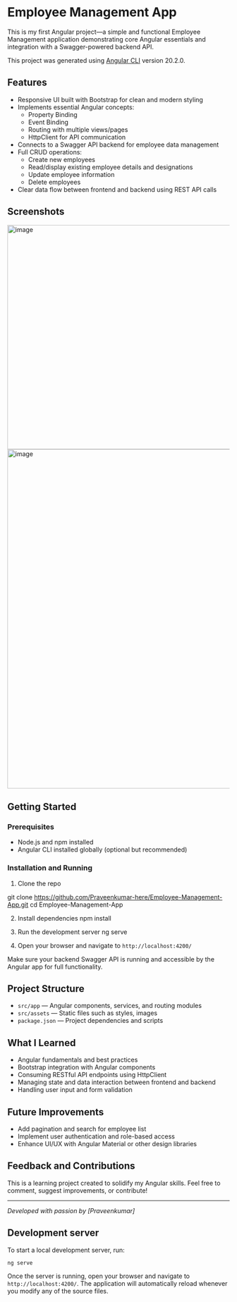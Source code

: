 # Employee Management App

This is my first Angular project—a simple and functional Employee Management application demonstrating core Angular essentials and integration with a Swagger-powered backend API.

This project was generated using [Angular CLI](https://github.com/angular/angular-cli) version 20.2.0.


## Features

- Responsive UI built with Bootstrap for clean and modern styling
- Implements essential Angular concepts:
  - Property Binding
  - Event Binding
  - Routing with multiple views/pages
  - HttpClient for API communication
- Connects to a Swagger API backend for employee data management
- Full CRUD operations:
  - Create new employees
  - Read/display existing employee details and designations
  - Update employee information
  - Delete employees
- Clear data flow between frontend and backend using REST API calls

## Screenshots

<img width="1920" height="509" alt="image" src="https://github.com/user-attachments/assets/d9454857-c59d-4f6e-beb4-4b540a6f5718" />
<img width="1901" height="770" alt="image" src="https://github.com/user-attachments/assets/8b699f72-a9b8-4aec-927c-080a460f0569" />



## Getting Started

### Prerequisites

- Node.js and npm installed
- Angular CLI installed globally (optional but recommended)

### Installation and Running

1. Clone the repo

git clone https://github.com/Praveenkumar-here/Employee-Management-App.git
cd Employee-Management-App


2. Install dependencies
    npm install


3. Run the development server
    ng serve


4. Open your browser and navigate to `http://localhost:4200/`

Make sure your backend Swagger API is running and accessible by the Angular app for full functionality.

## Project Structure

- `src/app` — Angular components, services, and routing modules
- `src/assets` — Static files such as styles, images
- `package.json` — Project dependencies and scripts

## What I Learned

- Angular fundamentals and best practices
- Bootstrap integration with Angular components
- Consuming RESTful API endpoints using HttpClient
- Managing state and data interaction between frontend and backend
- Handling user input and form validation

## Future Improvements

- Add pagination and search for employee list
- Implement user authentication and role-based access
- Enhance UI/UX with Angular Material or other design libraries

## Feedback and Contributions

This is a learning project created to solidify my Angular skills. Feel free to comment, suggest improvements, or contribute!

---

*Developed with passion by [Praveenkumar]*








## Development server

To start a local development server, run:

```bash
ng serve
```

Once the server is running, open your browser and navigate to `http://localhost:4200/`. The application will automatically reload whenever you modify any of the source files.



